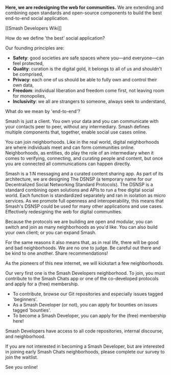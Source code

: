 **Here, we are redesigning the web for communities.** We are extending and combining open standards and open-source components to build the best end-to-end social application.

[[Smash Developers Wiki]]

How do we define 'the best' social application?

Our founding principles are:

- **Safety**: good societies are safe spaces where you—and everyone—can feel protected,
- **Quality**: curation is the digital gold, it belongs to all of us and shouldn't be comprised,
- **Privacy**: each one of us should be able to fully own and control their own data,
- **Freedom**: individual liberation and freedom come first, not leaving room for monopolies,
- **Inclusivity**: we all are strangers to someone, always seek to understand,

What do we mean by 'end-to-end'?

Smash is just a client. You own your data and you can communicate with your contacts peer to peer, without any intermediary. Smash defines multiple components that, together, enable social use cases online.

You can join neighborhoods. Like in the real world, digital neighborhoods are where individuals meet and can form communities online. Neighborhoods, as entities, do play the role of an intermediary when it comes to verifying, connecting, and curating people and content, but once you are connected all communications can happen directly.

Smash is a 1:N messaging and a curated content sharing app. As part of its architecture, we are designing The DSNSP (a temporary name for our Decentralized Social Networking Standard Protocols). The DSNSP is a standard combining open solutions and APIs to run a free digital social world. Each function is standardized separately and ran in isolation as micro services. As we promote full openness and interoperability, this means that Smash's DSNSP could be used for many other applications and use cases. Effectively redesigning the web for digital communities.

Because the protocols we are building are open and modular, you can switch and join as many neighborhoods as you'd like. You can also build your own client; or you can expand Smash.

For the same reasons it also means that, as in real life, there will be good and bad neighborhoods.
We are no one to judge. Be careful out there and be kind to one another. Share recommendations!

As the pioneers of this new internet, we will kickstart a few neighborhoods.

Our very first one is the Smash Developers neighborhood. To join, you must contribute to the Smash Chats app or one of the co-developed protocols and apply for a (free) membership.

- To contribute, browse our Git repositories and especially issues tagged 'beginners'.
- As a Smash Developer (or not), you can apply for bounties on issues tagged 'bounties'.
- To become a Smash Developer, you can apply for the (free) membership here!

Smash Developers have access to all code repositories, internal discourse, and neighborhood.

If you are not interested in becoming a Smash Developer, but are interested in joining early Smash Chats neighborhoods, please complete our survey to join the waitlist.

See you online!
